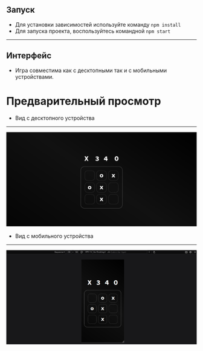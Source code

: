 ## Запуск
- Для установки зависимостей используйте команду ```npm install```
- Для запуска проекта, воспользуйтесь командной ```npm start```

---

## Интерфейс
- Игра совместима как с десктопными так и с мобильными устройствами.

# Предварительный просмотр
- Вид с десктопного устройства
---
![desktop](previews/desktop.png)
- Вид с мобильного устройства
---
![mobile](previews/mobile.png)
